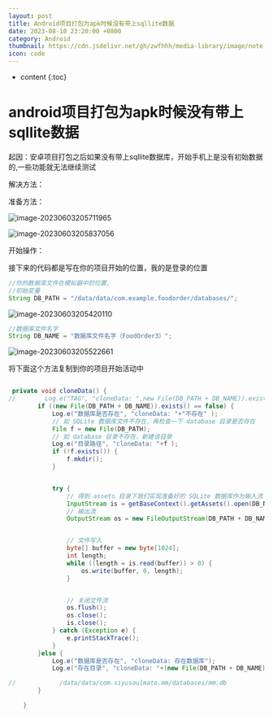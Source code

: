 ```yaml
---
layout: post
title: Android项目打包为apk时候没有带上sqllite数据
date: 2023-08-10 23:20:00 +0800
category: Android
thumbnail: https://cdn.jsdelivr.net/gh/zwfhhh/media-library/image/note.jpg
icon: code
---
```



* content
{:toc}
# android项目打包为apk时候没有带上sqllite数据

起因：安卓项目打包之后如果没有带上sqllite数据库，开始手机上是没有初始数据的,一些功能就无法继续测试

解决方法：

准备方法：

![image-20230603205711965](C:\Users\18249\AppData\Roaming\Typora\typora-user-images\image-20230603205711965.png)

![image-20230603205837056](C:\Users\18249\AppData\Roaming\Typora\typora-user-images\image-20230603205837056.png)

开始操作：

接下来的代码都是写在你的项目开始的位置，我的是登录的位置

```java
//你的数据库文件在模拟器中的位置,
//初始变量
String DB_PATH = "/data/data/com.example.foodorder/databases/";
```

![image-20230603205420110](C:\Users\18249\AppData\Roaming\Typora\typora-user-images\image-20230603205420110.png)

```java
//数据库文件名字 
String DB_NAME = "数据库文件名字（FoodOrder3）";
```

![image-20230603205522661](C:\Users\18249\AppData\Roaming\Typora\typora-user-images\image-20230603205522661.png)

将下面这个方法复制到你的项目开始活动中

```java

 private void cloneData() {
//        Log.e("TAG", "cloneData: ",new File(DB_PATH + DB_NAME)).exists() == false);
        if ((new File(DB_PATH + DB_NAME)).exists() == false) {
            Log.e("数据库是否存在", "cloneData: "+"不存在" );
            // 如 SQLite 数据库文件不存在，再检查一下 database 目录是否存在
            File f = new File(DB_PATH);
            // 如 database 目录不存在，新建该目录
            Log.e("目录路径", "cloneData: "+f );
            if (!f.exists()) {
                f.mkdir();
            }


            try {
                // 得到 assets 目录下我们实现准备好的 SQLite 数据库作为输入流
                InputStream is = getBaseContext().getAssets().open(DB_NAME);
                // 输出流
                OutputStream os = new FileOutputStream(DB_PATH + DB_NAME);


                // 文件写入
                byte[] buffer = new byte[1024];
                int length;
                while ((length = is.read(buffer)) > 0) {
                    os.write(buffer, 0, length);
                }


                // 关闭文件流
                os.flush();
                os.close();
                is.close();
            } catch (Exception e) {
                e.printStackTrace();
            }
        }else {
            Log.e("数据库是否存在", "cloneData: 存在数据库");
            Log.e("存在目录", "cloneData: "+(new File(DB_PATH + DB_NAME)).getAbsolutePath());

//            /data/data/com.siyusoulmate.mm/databases/mm.db
        }

    }


```

